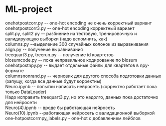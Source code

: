 # ML-project<br>
onehotpostcorr.py -- one-hot encoding не очень корректный вариант<br>
onehotpostcorr3.py -- one-hot encoding  корректный вариант<br>
split.py, split2.py -- разбиение на тестовую, тренировочную и валидирующую выборки (надо вспомнить, как)<br>
columns.py --выделение 300 случайных колонок из выравнивания<br>
align.py -- получение выравнивания<br>
treequart3.py, treerun.py -- получение id квартетов<br>
blosumcode.py -- пока неправильное кодирование по blosum<br>
onehotpostnpy.py -- выдает отдельные файлы для квартетов в npy-формате<br>
columnsnonrand.py -- черновик для другого способа подготовки данных (запущу, когда все данные будут корректны)<br>
Neuro.ipynb -- попытки написать нейросеть (корректно работает пока только DataLoader)<br>
Надо исправить treequart3.py, но это надолго, данных пока достаточно для нейросети<br>
Neuro(4).ipynb -- вроде бы работающая нейросеть<br>
Neuro(10).ipynb --работающая нейросеть с валидационной выборкой <br>
one-hotpostcorrnpy_labels.py - one-hot с добавлением лейблов<br>
